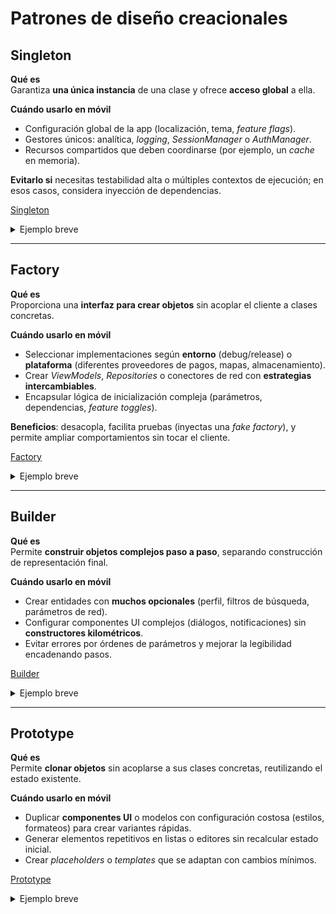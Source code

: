 # Patrones de diseño creacionales

## Singleton
**Qué es**  
Garantiza **una única instancia** de una clase y ofrece **acceso global** a ella.

**Cuándo usarlo en móvil**
- Configuración global de la app (localización, tema, *feature flags*).
- Gestores únicos: analítica, *logging*, *SessionManager* o *AuthManager*.
- Recursos compartidos que deben coordinarse (por ejemplo, un *cache* en memoria).

**Evitarlo si** necesitas testabilidad alta o múltiples contextos de ejecución; en esos casos, considera inyección de dependencias.

[Singleton](patrones.md#code-singleton)

<details>
<summary>Ejemplo breve</summary>
Un `object` en Kotlin actúa como singleton. `ConfiguracionGlobal` centraliza idioma y tema. Desde cualquier pantalla, leer/escribir esos valores refleja la **misma instancia**.
</details>

---

## Factory
**Qué es**  
Proporciona una **interfaz para crear objetos** sin acoplar el cliente a clases concretas.

**Cuándo usarlo en móvil**
- Seleccionar implementaciones según **entorno** (debug/release) o **plataforma** (diferentes proveedores de pagos, mapas, almacenamiento).
- Crear *ViewModels*, *Repositories* o conectores de red con **estrategias intercambiables**.
- Encapsular lógica de inicialización compleja (parámetros, dependencias, *feature toggles*).

**Beneficios**: desacopla, facilita pruebas (inyectas una *fake factory*), y permite ampliar comportamientos sin tocar el cliente.

[Factory](patrones.md#code-factory)

<details>
<summary>Ejemplo breve</summary>
`MetodoPagoFactory` devuelve `Tarjeta` o `PayPal` según el tipo. La UI solo conoce la **interfaz** `MetodoPago` y no depende de las clases concretas.
</details>

---

## Builder
**Qué es**  
Permite **construir objetos complejos paso a paso**, separando construcción de representación final.

**Cuándo usarlo en móvil**
- Crear entidades con **muchos opcionales** (perfil, filtros de búsqueda, parámetros de red).
- Configurar componentes UI complejos (diálogos, notificaciones) sin **constructores kilométricos**.
- Evitar errores por órdenes de parámetros y mejorar la legibilidad encadenando pasos.

[Builder](patrones.md#code-builder)

<details>
<summary>Ejemplo breve</summary>
`PerfilUsuario.Builder` permite definir `nombre`, `foto` y `bio` de forma fluida. El `build()` devuelve un objeto **coherente** y listo para usar en la capa de presentación.
</details>

---

## Prototype
**Qué es**  
Permite **clonar objetos** sin acoplarse a sus clases concretas, reutilizando el estado existente.

**Cuándo usarlo en móvil**
- Duplicar **componentes UI** o modelos con configuración costosa (estilos, formateos) para crear variantes rápidas.
- Generar elementos repetitivos en listas o editores sin recalcular estado inicial.
- Crear *placeholders* o *templates* que se adaptan con cambios mínimos.

[Prototype](patrones.md#code-prototype)

<details>
<summary>Ejemplo breve</summary>
`Boton` implementa `Widget` y se **clona** copiando el color. Cambiar el color del clon no afecta al original: útil para generar variantes de controles sin reconstruirlos desde cero.
</details>

